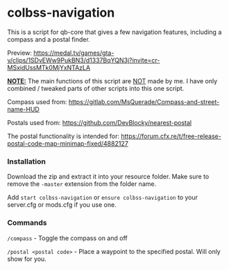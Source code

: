 # colbss-navigation

This is a script for qb-core that gives a few navigation features, including a compass and a postal finder.

Preview:
https://medal.tv/games/gta-v/clips/1SDvEWw9PukBN3/d1337BqYQN3j?invite=cr-MSxidUssMTk0MjYxNTAzLA

<u>**NOTE:**</u> The main functions of this script are <u>NOT</u> made by me. I have only combined / tweaked parts of other scripts into this one script.

Compass used from:
https://gitlab.com/MsQuerade/Compass-and-street-name-HUD

Postals used from:
https://github.com/DevBlocky/nearest-postal

The postal functionality is intended for: https://forum.cfx.re/t/free-release-postal-code-map-minimap-fixed/4882127

### Installation

Download the zip and extract it into your resource folder. Make sure to remove the ```-master``` extension from the folder name.

Add ``start colbss-navigation`` or ``ensure colbss-navigation`` to your server.cfg or mods.cfg if you use one.

### Commands
`/compass` - Toggle the compass on and off

`/postal <postal code>` - Place a waypoint to the specified postal. Will only show for you.